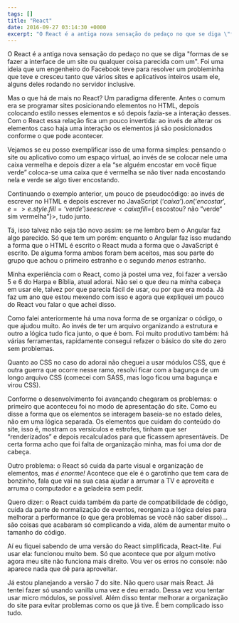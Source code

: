 ```yaml
---
tags: []
title: "React"
date: 2016-09-27 03:14:30 +0000
excerpt: "O React é a antiga nova sensação do pedaço no que se diga \"formas de se fazer a interface de um site ou qualquer coisa parecida com um\"...."
---
```


O React é a antiga nova sensação do pedaço no que se diga "formas de se fazer a interface de um site ou qualquer coisa parecida com um". Foi uma ideia que um engenheiro do Facebook teve para resolver um probleminha que teve e cresceu tanto que vários sites e aplicativos inteiros usam ele, alguns deles rodando no servidor inclusive.

Mas o que há de mais no React? Um paradigma diferente. Antes o comum era se programar sites posicionando elementos no HTML, depois colocando estilo nesses elementos e só depois fazia-se a interação desses. Com o React essa relação fica um pouco invertida: ao invés de alterar os elementos caso haja uma interação os elementos já são posicionados conforme o que pode acontecer.

Vejamos se eu posso exemplificar isso de uma forma simples: pensando o site ou aplicativo como um espaço virtual, ao invés de se colocar nele uma caixa vermelha e depois dizer a ela “se alguém encostar em você fique verde” coloca-se uma caixa que é vermelha se não tiver nada encostando nela e verde se algo tiver encostando.

Continuando o exemplo anterior, um pouco de pseudocódigo: ao invés de escrever no HTML <caixa fill=”vermelha”> e depois escrever no JavaScript $(‘caixa’).on(‘encostar’, e => e.style.fill = ‘verde’) se escreve <caixa fill=${ escostou? não “verde“ sim vermelha”}>, tudo junto.

Tá, isso talvez não seja tão novo assim: se me lembro bem o Angular faz algo parecido. Só que tem um porém: enquanto o Angular faz isso mudando a forma que o HTML é escrito o React muda a forma que o JavaScript é escrito. De alguma forma ambos foram bem aceitos, mas sou parte do grupo que achou o primeiro estranho e o segundo *menos* estranho.

Minha experiência com o React, como já postei uma vez, foi fazer a versão 5 e 6 do Harpa e Bíblia, atual adorai. Não sei o que deu na minha cabeça em usar ele, talvez por que parecia fácil de usar, ou por que era moda. Já faz um ano que estou mexendo com isso e agora que expliquei um pouco do React vou falar o que achei disso.

Como falei anteriormente há uma nova forma de se organizar o código, o que ajudou muito. Ao invés de ter um arquivo organizando a estrutura e outro a lógica tudo fica junto, o que é bom. Foi muito produtivo também: há várias ferramentas, rapidamente consegui refazer o básico do site do zero sem problemas.

Quanto ao CSS no caso do adorai não cheguei a usar módulos CSS, que é outra guerra que ocorre nesse ramo, resolvi ficar com a bagunça de um longo arquivo CSS (comecei com SASS, mas logo ficou uma bagunça e virou CSS).

Conforme o desenvolvimento foi avançando chegaram os problemas: o primeiro que aconteceu foi no modo de apresentação do site. Como eu disse a forma que os elementos se interagem baseia-se no estado deles, não em uma lógica separada. Os elementos que cuidam do conteúdo do site, isso é, mostram os versículos e estrofes, tinham que ser “renderizados” e depois recalculados para que ficassem apresentáveis. De certa forma acho que foi falta de organização minha, mas foi uma dor de cabeça.

Outro problema: o React só cuida da parte visual e organização de elementos, mas *é enorme!* Acontece que ele é o garotinho que tem cara de bonzinho, fala que vai na sua casa ajudar a arrumar a TV e aproveita e arruma o computador e a geladeira sem pedir.

Quero dizer: o React cuida também da parte de compatibilidade de código, cuida da parte de normalização de eventos, reorganiza a lógica deles para melhorar a performance (o que gera problemas se você não saber disso)... são coisas que acabaram só complicando a vida, além de aumentar muito o tamanho do código.

Aí eu fiquei sabendo de uma versão do React simplificada, React-lite. Fui usar ela: funcionou muito bem. Só que acontece que por algum motivo agora meu site não funciona mais direito. Vou ver os erros no console: não aparece nada que dê para aproveitar.

Já estou planejando a versão 7 do site. Não quero usar mais React. Já tentei fazer só usando vanilla uma vez e deu errado. Dessa vez vou tentar usar micro módulos, se possível. Além disso tentar melhorar a organização do site para evitar problemas como os que já tive. É bem complicado isso tudo.